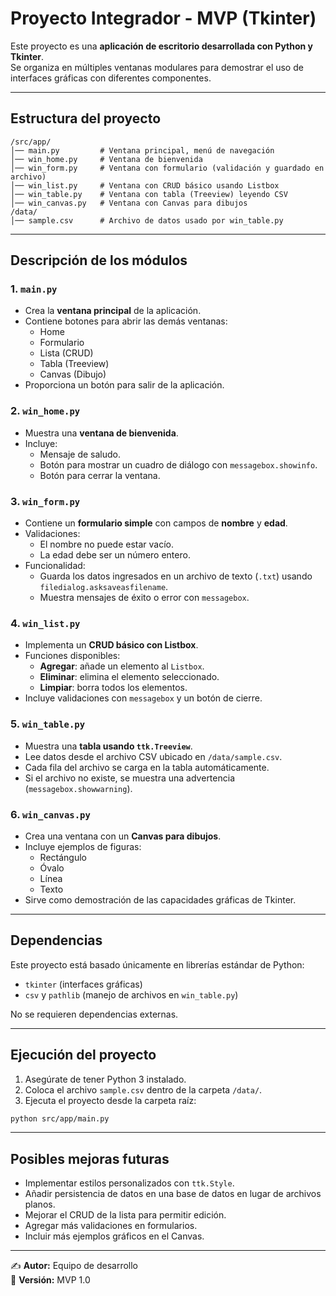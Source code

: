 # Proyecto Integrador - MVP (Tkinter)

Este proyecto es una **aplicación de escritorio desarrollada con Python y Tkinter**.  
Se organiza en múltiples ventanas modulares para demostrar el uso de interfaces gráficas con diferentes componentes.

---

## Estructura del proyecto

```
/src/app/
│── main.py         # Ventana principal, menú de navegación
│── win_home.py     # Ventana de bienvenida
│── win_form.py     # Ventana con formulario (validación y guardado en archivo)
│── win_list.py     # Ventana con CRUD básico usando Listbox
│── win_table.py    # Ventana con tabla (Treeview) leyendo CSV
│── win_canvas.py   # Ventana con Canvas para dibujos
/data/
│── sample.csv      # Archivo de datos usado por win_table.py
```

---

## Descripción de los módulos

### 1. `main.py`
- Crea la **ventana principal** de la aplicación.
- Contiene botones para abrir las demás ventanas:
  - Home
  - Formulario
  - Lista (CRUD)
  - Tabla (Treeview)
  - Canvas (Dibujo)
- Proporciona un botón para salir de la aplicación.

### 2. `win_home.py`
- Muestra una **ventana de bienvenida**.
- Incluye:
  - Mensaje de saludo.
  - Botón para mostrar un cuadro de diálogo con `messagebox.showinfo`.
  - Botón para cerrar la ventana.

### 3. `win_form.py`
- Contiene un **formulario simple** con campos de **nombre** y **edad**.
- Validaciones:
  - El nombre no puede estar vacío.
  - La edad debe ser un número entero.
- Funcionalidad:
  - Guarda los datos ingresados en un archivo de texto (`.txt`) usando `filedialog.asksaveasfilename`.
  - Muestra mensajes de éxito o error con `messagebox`.

### 4. `win_list.py`
- Implementa un **CRUD básico con Listbox**.
- Funciones disponibles:
  - **Agregar**: añade un elemento al `Listbox`.
  - **Eliminar**: elimina el elemento seleccionado.
  - **Limpiar**: borra todos los elementos.
- Incluye validaciones con `messagebox` y un botón de cierre.

### 5. `win_table.py`
- Muestra una **tabla usando `ttk.Treeview`**.
- Lee datos desde el archivo CSV ubicado en `/data/sample.csv`.
- Cada fila del archivo se carga en la tabla automáticamente.
- Si el archivo no existe, se muestra una advertencia (`messagebox.showwarning`).

### 6. `win_canvas.py`
- Crea una ventana con un **Canvas para dibujos**.
- Incluye ejemplos de figuras:
  - Rectángulo
  - Óvalo
  - Línea
  - Texto
- Sirve como demostración de las capacidades gráficas de Tkinter.

---

## Dependencias

Este proyecto está basado únicamente en librerías estándar de Python:
- `tkinter` (interfaces gráficas)
- `csv` y `pathlib` (manejo de archivos en `win_table.py`)

No se requieren dependencias externas.

---

## Ejecución del proyecto

1. Asegúrate de tener Python 3 instalado.
2. Coloca el archivo `sample.csv` dentro de la carpeta `/data/`.
3. Ejecuta el proyecto desde la carpeta raíz:

```bash
python src/app/main.py
```

---

## Posibles mejoras futuras

- Implementar estilos personalizados con `ttk.Style`.
- Añadir persistencia de datos en una base de datos en lugar de archivos planos.
- Mejorar el CRUD de la lista para permitir edición.
- Agregar más validaciones en formularios.
- Incluir más ejemplos gráficos en el Canvas.

---

✍️ **Autor:** Equipo de desarrollo  
📌 **Versión:** MVP 1.0  
